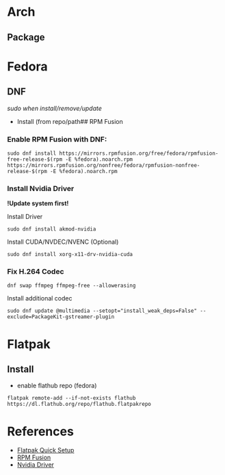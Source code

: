 # Arch
## Package

# Fedora
## DNF
*sudo when install/remove/update*
- Install (from repo/path## RPM Fusion
### Enable RPM Fusion with DNF:
```shell
sudo dnf install https://mirrors.rpmfusion.org/free/fedora/rpmfusion-free-release-$(rpm -E %fedora).noarch.rpm https://mirrors.rpmfusion.org/nonfree/fedora/rpmfusion-nonfree-release-$(rpm -E %fedora).noarch.rpm
```
### Install Nvidia Driver
**!Update system first!**

Install Driver 
```shell
sudo dnf install akmod-nvidia
```
Install CUDA/NVDEC/NVENC (Optional)
```shell
sudo dnf install xorg-x11-drv-nvidia-cuda
```

### Fix H.264 Codec
```shell
dnf swap ffmpeg ffmpeg-free --allowerasing
```
Install additional codec
```shell
sudo dnf update @multimedia --setopt="install_weak_deps=False" --exclude=PackageKit-gstreamer-plugin
```

# Flatpak
## Install
- enable flathub repo (fedora)
```shell
flatpak remote-add --if-not-exists flathub https://dl.flathub.org/repo/flathub.flatpakrepo
```

# References
- [Flatpak Quick Setup](https://flatpak.org/setup/)
- [RPM Fusion](https://rpmfusion.org/)
- [Nvidia Driver](https://rpmfusion.org/Howto/NVIDIA)